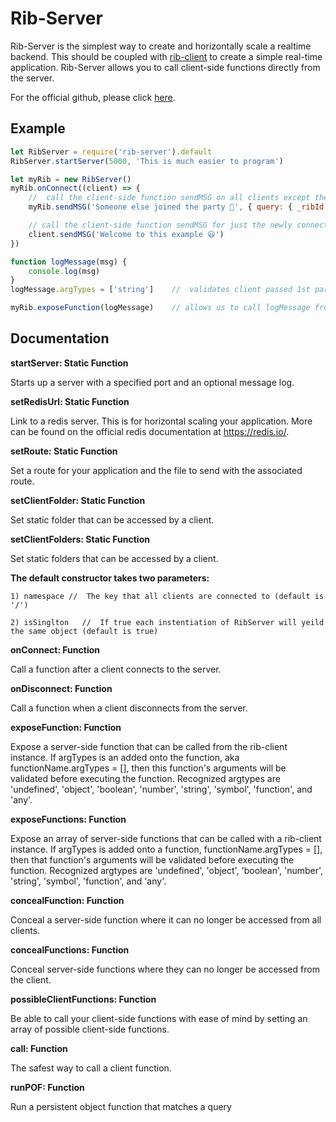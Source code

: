 # Rib-Server
Rib-Server is the simplest way to create and horizontally scale a realtime backend. This should be coupled with [rib-client](https://www.npmjs.com/package/rib-client) to create a simple real-time application. Rib-Server allows you to call client-side functions directly from the server.

For the official github, please click [here](https://github.com/TheCollinCashio/Rib).

## Example
```js
let RibServer = require('rib-server').default
RibServer.startServer(5000, 'This is much easier to program')

let myRib = new RibServer()
myRib.onConnect((client) => {
    //  call the client-side function sendMSG on all clients except the one that just connected
    myRib.sendMSG('Someone else joined the party 🎊', { query: { _ribId: { $ne: client._ribId } }})

    // call the client-side function sendMSG for just the newly connected client
    client.sendMSG('Welcome to this example 😃')
})

function logMessage(msg) {
    console.log(msg)
}
logMessage.argTypes = ['string']    //  validates client passed 1st parameter of type string

myRib.exposeFunction(logMessage)    // allows us to call logMessage from the client
```

## Documentation
**startServer: Static Function**

Starts up a server with a specified port and an optional message log.

**setRedisUrl: Static Function**

Link to a redis server. This is for horizontal scaling your application. More can be found on the official redis documentation at https://redis.io/.

**setRoute: Static Function**

Set a route for your application and the file to send with the associated route.

**setClientFolder: Static Function**

Set static folder that can be accessed by a client.

**setClientFolders: Static Function**

Set static folders that can be accessed by a client.

**The default constructor takes two parameters:**
```
1) namespace //  The key that all clients are connected to (default is '/')
```
```
2) isSinglton   //  If true each instentiation of RibServer will yeild the same object (default is true)
```

**onConnect: Function**

Call a function after a client connects to the server.

**onDisconnect: Function**

Call a function when a client disconnects from the server.

**exposeFunction: Function** 

Expose a server-side function that can be called from the rib-client instance. If argTypes is an added onto the function, aka functionName.argTypes = [], then this function's arguments will be validated before executing the function. Recognized argtypes are 'undefined', 'object', 'boolean', 'number', 'string', 'symbol', 'function', and 'any'.

**exposeFunctions: Function** 

Expose an array of server-side functions that can be called with a rib-client instance. If argTypes is added onto a function, functionName.argTypes = [], then that function's arguments will be validated before executing the function. Recognized argtypes are 'undefined', 'object', 'boolean', 'number', 'string', 'symbol', 'function', and 'any'.

**concealFunction: Function** 

Conceal a server-side function where it can no longer be accessed from all clients.

**concealFunctions: Function** 

Conceal server-side functions where they can no longer be accessed from the client.

**possibleClientFunctions: Function**

Be able to call your client-side functions with ease of mind by setting an array of possible client-side functions.

**call: Function**

The safest way to call a client function.

**runPOF: Function**

Run a persistent object function that matches a query